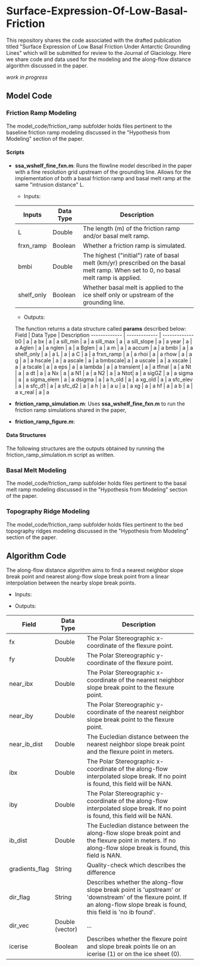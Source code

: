 # Surface-Expression-Of-Low-Basal-Friction
This repository shares the code associated with the drafted publication titled "Surface Expression of Low Basal Friction Under Antarctic Grounding Lines" which will be submitted for review to the Journal of Glaciology. Here we share code and data used for the modeling and the along-flow distance algorithm discussed in the paper.

*work in progress*


## Model Code
### Friction Ramp Modeling
The model_code/friction_ramp subfolder holds files pertinent to the baseline friction ramp modeling discussed in the "Hypothesis from Modeling" section of the paper.
#### Scripts
- **ssa_wshelf_fine_fxn.m**: Runs the flowline model described in the paper with a fine resolution grid upstream of the grounding line. Allows for the implementation of both a basal friction ramp and basal melt ramp at the same "intrusion distance" L.
  	- Inputs:
  
	Inputs  |  Data Type  |  Description
	------------- | -------------  |  -------------
	L  |  Double  | The length (m) of the friction ramp and/or basal melt ramp.
	frxn_ramp  |  Boolean |  Whether a friction ramp is simulated.
	bmbi  |  Double  | The highest ("initial") rate of basal melt (km/yr) prescribed on the basal melt ramp. When set to 0, no basal melt ramp is applied.
	shelf_only  |  Boolean  | Whether basal melt is applied to the ice shelf only or upstream of the grounding line.

	- Outputs:
   
	The function returns a data structure called **params** described below:
	Field  |  Data Type  |  Description
	------------- | -------------  |  -------------
	b0	|  a	| a
	bx	|  a	| a
	sill_min	|  a	| a
	sill_max	|  a	| a
	sill_slope	|  a	| a
	year	|  a	| a
	Aglen	|  a	| a
	nglen	|  a	| a
	Bglen	|  a	| a
	m	|  a	| a
	accum	|  a	| a
	bmbi	|  a	| a
	shelf_only	|  a	| a
	L	|  a	| a
	C	|  a	| a
	frxn_ramp	|  a	| a
	rhoi	|  a	| a
	rhow	|  a	| a
	g	|  a	| a
	hscale	|  a	| a
	ascale	|  a	| a
	bmbscale|  a	| a
	uscale	|  a	| a
	xscale	|  a	| a
	tscale	|  a	| a
	eps	|  a	| a
	lambda	|  a	| a
	transient	|  a	| a
	tfinal	|  a	| a
	Nt	|  a	| a
	dt	|  a	| a
	Nx	|  a	| a
	N1	|  a	| a
	N2	|  a	| a
	Ntot|  a	| a
	sigGZ	|  a	| a
	sigma	|  a	| a
	sigma_elem |  a	| a
	dsigma	|  a	| a
	h_old	|  a	| a
	xg_old	|  a	| a
	sfc_elev	|  a	| a
	sfc_d1	|  a	| a
	sfc_d2	|  a	| a
	h	|  a	| a
	u	|  a	| a
	xg	|  a	| a
	hf	|  a	| a
	b	|  a	| a
	x_real	|  a	| a

- **friction_ramp_simulation.m**: Uses **ssa_wshelf_fine_fxn.m** to run the friction ramp simulations shared in the paper,
- **friction_ramp_figure.m**:	


#### Data Structures
The following structures are the outputs obtained by running the friction_ramp_simulation.m script as written.


### Basal Melt Modeling
The model_code/friction_ramp subfolder holds files pertinent to the basal melt ramp modeling discussed in the "Hypothesis from Modeling" section of the paper.

### Topography Ridge Modeling
The model_code/friction_ramp subfolder holds files pertinent to the bed topography ridges modeling discussed in the "Hypothesis from Modeling" section of the paper.

## Algorithm Code
The along-flow distance algorithm aims to find a nearest neighbor slope break point and nearest along-flow slope break point from a linear interpolation between the nearby slope break points. 

- Inputs:

- Outputs:

Field  |  Data Type  |  Description
------------- | -------------  |  -------------
fx	|  Double	|	The Polar Stereographic x-coordinate of the flexure point.
fy	|  Double	|	The Polar Stereographic y-coordinate of the flexure point.
near_ibx	|  Double	|	The Polar Stereographic x-coordinate of the nearest neighbor slope break point to the flexure point.
near_iby	|  Double	|	The Polar Stereographic y-coordinate of the nearest neighbor slope break point to the flexure point.
near_ib_dist	|  Double	|	The Eucledian distance between the nearest neighbor slope break point and the flexure point in meters.
ibx	|  Double	|	The Polar Stereographic x-coordinate of the along-flow interpolated slope break. If no point is found, this field will be NAN.
iby	|  Double	|	The Polar Stereographic y-coordinate of the along-flow interpolated slope break. If no point is found, this field will be NAN.
ib_dist	|  Double	|	The Eucledian distance between the along-flow slope break point and the flexure point in meters. If no along-flow slope break is found, this field is NAN.
gradients_flag	|  String	|	Quality-check which describes the difference 
dir_flag	|  String	|	Describes whether the along-flow slope break point is 'upstream' or 'downstream' of the flexure point. If an along-flow slope break is found, this field is 'no ib found'.
dir_vec		|  Double (vector)	|	...
icerise	|  Boolean	|	Describes whether the flexure point and slope break points lie on an icerise (1) or on the ice sheet (0).
